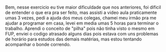 Bem, nesse exercicio eu tive maior dificuldade que nos anteriores, foi dificil de entender o que era pra ser feito, mas assisti a video aula praticamente umas 3 vezes, pedi a ajuda dos meus colegas, chamei meu irmão pra me ajudar a programar em casa, levei em media umas 5 horas para terminar o trabalho.
Aprendi o conceito de "pilha" pois não tinha visto o mesmo em FUP, enviei o codigo atrasado alguns dias pois estava com uns problemas de horário para estudos das demais matérias, mas estou tentando acompanhar o bonde correndo.
